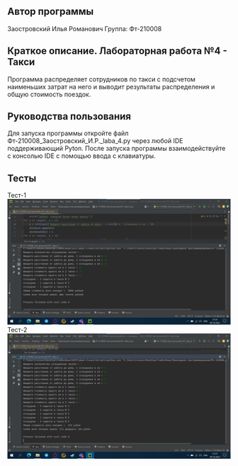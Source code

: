 ## Автор программы
Заостровский Илья Романович
Группа: Фт-210008
## Краткое описание. Лабораторная работа №4 - Такси
Программа распределяет сотрудников по такси с подсчетом наименьших затрат на него и выводит результаты распределения и общую стоимость поездок.
## Руководства пользования
Для запуска программы откройте файл Фт-210008_Заостровский_И.Р._laba_4.py через любой IDE поддерживающий Pyton. После запуска программы взаимодействуйте с консолью IDE с помощью ввода с клавиатуры.
## Тесты
Тест-1
![Alt](https://raw.githubusercontent.com/Kot-Kokoss/lab_rab_pricladnoe_programmirovanie/main/laba4/image/laba_4_test_1.png "Тест-1")
Тест-2
![Alt](https://raw.githubusercontent.com/Kot-Kokoss/lab_rab_pricladnoe_programmirovanie/main/laba4/image/laba_4_test_2.png "Тест-2")
